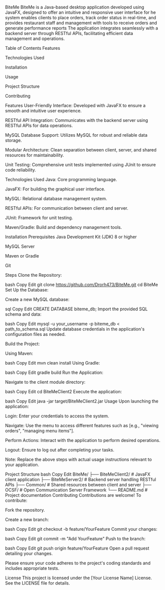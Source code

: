 BiteMe
BiteMe is a Java-based desktop application developed using JavaFX, designed to offer an intuitive and responsive user interface for he system enables clients to place orders, track order status in real-time, and provides restaurant staff and management with tools to receive orders and generate performance reports The application integrates seamlessly with a backend server through RESTful APIs, facilitating efficient data management and operations.

Table of Contents
Features

Technologies Used

Installation

Usage

Project Structure

Contributing

Features
User-Friendly Interface: Developed with JavaFX to ensure a smooth and intuitive user experience.

RESTful API Integration: Communicates with the backend server using RESTful APIs for data operations.

MySQL Database Support: Utilizes MySQL for robust and reliable data storage.

Modular Architecture: Clean separation between client, server, and shared resources for maintainability.

Unit Testing: Comprehensive unit tests implemented using JUnit to ensure code reliability.

Technologies Used
Java: Core programming language.

JavaFX: For building the graphical user interface.

MySQL: Relational database management system.

RESTful APIs: For communication between client and server.

JUnit: Framework for unit testing.

Maven/Gradle: Build and dependency management tools.

Installation
Prerequisites
Java Development Kit (JDK) 8 or higher

MySQL Server

Maven or Gradle

Git

Steps
Clone the Repository:

bash
Copy
Edit
git clone https://github.com/Drorh473/BiteMe.git
cd BiteMe
Set Up the Database:

Create a new MySQL database:

sql
Copy
Edit
CREATE DATABASE biteme_db;
Import the provided SQL schema and data:

bash
Copy
Edit
mysql -u your_username -p biteme_db < path_to_schema.sql
Update database credentials in the application's configuration files as needed.

Build the Project:

Using Maven:

bash
Copy
Edit
mvn clean install
Using Gradle:

bash
Copy
Edit
gradle build
Run the Application:

Navigate to the client module directory:

bash
Copy
Edit
cd BiteMeClient2
Execute the application:

bash
Copy
Edit
java -jar target/BiteMeClient2.jar
Usage
Upon launching the application:

Login: Enter your credentials to access the system.

Navigate: Use the menu to access different features such as [e.g., "viewing orders", "managing menu items"].

Perform Actions: Interact with the application to perform desired operations.

Logout: Ensure to log out after completing your tasks.

Note: Replace the above steps with actual usage instructions relevant to your application.

Project Structure
bash
Copy
Edit
BiteMe/
├── BiteMeClient2/      # JavaFX client application
├── BiteMeServer2/      # Backend server handling RESTful APIs
├── Common/             # Shared resources between client and server
├── OCSF/               # Open Communication Server Framework
└── README.md           # Project documentation
Contributing
Contributions are welcome! To contribute:

Fork the repository.

Create a new branch:

bash
Copy
Edit
git checkout -b feature/YourFeature
Commit your changes:

bash
Copy
Edit
git commit -m "Add YourFeature"
Push to the branch:

bash
Copy
Edit
git push origin feature/YourFeature
Open a pull request detailing your changes.

Please ensure your code adheres to the project's coding standards and includes appropriate tests.

License
This project is licensed under the [Your License Name] License. See the LICENSE file for details.
